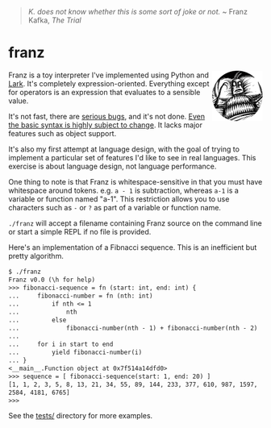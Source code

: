 > _K. does not know whether this is some sort of joke or not._ ~ Franz Kafka, _The Trial_

# franz
<img align="right" width="100" height="100" src="https://github.com/cwells/franz/blob/master/franz.png">

Franz is a toy interpreter I've implemented using Python and [Lark](https://github.com/erezsh/lark). It's completely
expression-oriented. Everything except for operators is an expression that evaluates to a sensible value. 

It's not fast, there are [serious bugs](https://github.com/cwells/franz/issues/1), and it's not done. [Even the basic 
syntax is highly subject to change](https://github.com/cwells/franz/issues/2). It lacks major features 
such as object support.

It's also my first attempt at language design, with the goal of trying to implement a particular set of features 
I'd like to see in real languages. This exercise is about language design, not language performance.

One thing to note is that Franz is whitespace-sensitive in that you must have whitespace around tokens.
e.g. `a - 1` is subtraction, whereas `a-1` is a variable or function named "a-1". This restriction allows
you to use characters such as `-` or `?` as part of a variable or function name.

`./franz` will accept a filename containing Franz source on the command line or 
start a simple REPL if no file is provided.

Here's an implementation of a Fibnacci sequence. This is an inefficient but pretty algorithm.

```
$ ./franz 
Franz v0.0 (\h for help)
>>> fibonacci-sequence = fn (start: int, end: int) {
...     fibonacci-number = fn (nth: int)
...         if nth <= 1
...             nth
...         else
...             fibonacci-number(nth - 1) + fibonacci-number(nth - 2)
... 
...     for i in start to end
...         yield fibonacci-number(i)
... }
<__main__.Function object at 0x7f514a14dfd0>
>>> sequence = [ fibonacci-sequence(start: 1, end: 20) ]
[1, 1, 2, 3, 5, 8, 13, 21, 34, 55, 89, 144, 233, 377, 610, 987, 1597, 2584, 4181, 6765]
>>> 
```

See the [tests/](https://github.com/cwells/franz/tree/master/tests) directory for more examples.
